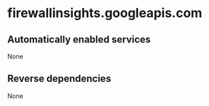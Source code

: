 # firewallinsights.googleapis.com

## Automatically enabled services

None

## Reverse dependencies

None
